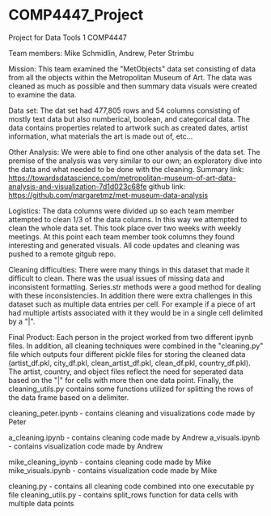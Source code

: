 # COMP4447_Project
Project for Data Tools 1 COMP4447

Team members: Mike Schmidlin, Andrew, Peter Strimbu


Mission:
This team examined the "MetObjects" data set consisting of data from all the objects within the Metropolitan Museum of Art. The data was cleaned as much as possible and then summary data visuals were created to examine the data. 


Data set:
The dat set had 477,805 rows and 54 columns consisting of mostly text data but also numberical, boolean, and categorical data. The data contains properties related to artwork such as created dates, artist information, what materials the art is made out of, etc...

Other Analysis:
We were able to find one other analysis of the data set. The premise of the analysis was very similar to our own; an exploratory dive into the data and what needed to be done with the cleaning. 
Summary link: https://towardsdatascience.com/metropolitan-museum-of-art-data-analysis-and-visualization-7d1d023c68fe
github link: https://github.com/margaretmz/met-museum-data-analysis



Logistics:
The data columns were divided up so each team member attempted to clean 1/3 of the data columns. In this way we attempted to clean the whole data set. This took place over two weeks with weekly meetings. At this point each team member took columns they found interesting and generated visuals. All code updates and cleaning was pushed to a remote gitgub repo.  


Cleaning difficulties:
There were many things in this dataset that made it difficult to clean. There was the usual issues of missing data and inconsistent formatting. Series.str methods were a good method for dealing with these inconsistencies. In addition there were extra challenges in this dataset such as multiple data entries per cell. For example if a piece of art had multiple artists associated with it they would be in a single cell delimited by a "|". 


Final Product:
Each person in the project worked from two different ipynb files. In addition, all cleaning techniques were combined in the "cleaning.py" file which outputs four different pickle files for storing the cleaned data (artist_df.pkl, city_df.pkl, clean_artist_df.pkl, clean_df.pkl, country_df.pkl). The artist, country, and object files reflect the need for seperated data based on the "|" for cells with more then one data point. Finally, the cleaning_utils.py contains some functions utilized for splitting the rows of the data frame based on a delimiter. 


cleaning_peter.ipynb - contains cleaning and visualizations code made by Peter

a_cleaning.ipynb - contains cleaning code made by Andrew
a_visuals.ipynb - contains visualization code made by Andrew

mike_cleaning_ipynb - contains cleaning code made by Mike
mike_visuals.ipynb - contains visualization code made by Mike

cleaning.py - contains all cleaning code combined into one executable py file
cleaning_utils.py - contains split_rows function for data cells with multiple data points




